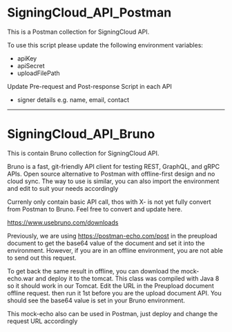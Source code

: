 # SigningCloud_API_Postman

This is a Postman collection for SigningCloud API.

To use this script please update the following environment variables:
- apiKey
- apiSecret
- uploadFilePath


Update Pre-request and Post-response Script in each API
- signer details e.g. name, email, contact


----------------------------------------------------
# SigningCloud_API_Bruno

This is contain Bruno collection for SigningCloud API.

Bruno is a fast, git-friendly API client for testing REST, GraphQL, and gRPC APIs. Open source alternative to Postman with offline-first design and no cloud sync.
The way to use is similar, you can also import the environment and edit to suit your needs accordingly

Currenly only contain basic API call, thos with X- is not yet fully convert from Postman to Bruno. Feel free to convert and update here.

https://www.usebruno.com/downloads

Previously, we are using https://postman-echo.com/post in the preupload document to get the base64 value of the document and set it into the environment.
However, if you are in an offline environment, you are not able to send out this request. 

To get back the same result in offline, you can download the mock-echo.war and deploy it to the tomcat. This class was compiled with Java 8 so it should work in our Tomcat.
Edit the URL in the Preupload document offline request. then run it 1st before you are the upload document API. You should see the base64 value is set in your Bruno environment.

This mock-echo also can be used in Postman, just deploy and change the request URL accordingly

